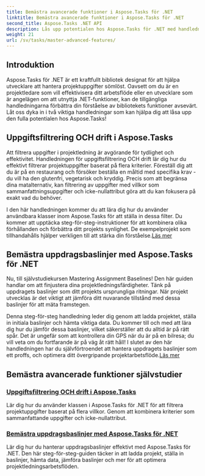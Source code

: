 ```yaml
---
title: Bemästra avancerade funktioner i Aspose.Tasks för .NET
linktitle: Bemästra avancerade funktioner i Aspose.Tasks för .NET
second_title: Aspose.Tasks .NET API
description: Lås upp potentialen hos Aspose.Tasks för .NET med handledningar om uppgiftsfiltrering, uppdragsbaslinjer och avancerade funktioner för effektiv projektledning.
weight: 21
url: /sv/tasks/master-advanced-features/
---
```

## Introduktion

Aspose.Tasks för .NET är ett kraftfullt bibliotek designat för att hjälpa utvecklare att hantera projektuppgifter sömlöst. Oavsett om du är en projektledare som vill effektivisera ditt arbetsflöde eller en utvecklare som är angelägen om att utnyttja .NET-funktioner, kan de tillgängliga handledningarna förbättra din förståelse av bibliotekets funktioner avsevärt. Låt oss dyka in i två viktiga handledningar som kan hjälpa dig att låsa upp den fulla potentialen hos Aspose.Tasks!

## Uppgiftsfiltrering OCH drift i Aspose.Tasks

Att filtrera uppgifter i projektledning är avgörande för tydlighet och effektivitet. Handledningen för uppgiftsfiltrering OCH drift lär dig hur du effektivt filtrerar projektuppgifter baserat på flera kriterier. Föreställ dig att du är på en restaurang och försöker beställa en måltid med specifika krav - du vill ha den glutenfri, vegetarisk och kryddig. Precis som att begränsa dina matalternativ, kan filtrering av uppgifter med villkor som sammanfattningsuppgifter och icke-nullattribut göra att du kan fokusera på exakt vad du behöver.

 I den här handledningen kommer du att lära dig hur du använder användbara klasser inom Aspose.Tasks för att ställa in dessa filter. Du kommer att upptäcka steg-för-steg-instruktioner för att kombinera olika förhållanden och förbättra ditt projekts synlighet. De exempelprojekt som tillhandahålls hjälper verkligen till att stärka din förståelse.[Läs mer](./task-filtering-and-operation/)

## Bemästra uppdragsbaslinjer med Aspose.Tasks för .NET

Nu, till självstudiekursen Mastering Assignment Baselines! Den här guiden handlar om att finjustera dina projektledningsfärdigheter. Tänk på uppdragets baslinjer som ditt projekts ursprungliga ritningar. När projekt utvecklas är det viktigt att jämföra ditt nuvarande tillstånd med dessa baslinjer för att mäta framstegen.

 Denna steg-för-steg handledning leder dig genom att ladda projektet, ställa in initiala baslinjer och hämta viktiga data. Du kommer till och med att lära dig hur du jämför dessa baslinjer, vilket säkerställer att du alltid är på rätt spår. Det är ungefär som att kontrollera din GPS när du är på en bilresa; du vill veta om du fortfarande är på väg åt rätt håll! I slutet av den här handledningen har du självförtroendet att hantera uppdragets baslinjer som ett proffs, och optimera ditt övergripande projektarbetsflöde.[Läs mer](./mastering-assignment-baseline/)

## Bemästra avancerade funktioner självstudier
### [Uppgiftsfiltrering OCH drift i Aspose.Tasks](./task-filtering-and-operation/)
Lär dig hur du använder klassen i Aspose.Tasks för .NET för att filtrera projektuppgifter baserat på flera villkor. Genom att kombinera kriterier som sammanfattande uppgifter och icke-nullattribut.
### [Bemästra uppdragsbaslinjer med Aspose.Tasks för .NET](./mastering-assignment-baseline/)
Lär dig hur du hanterar uppdragsbaslinjer effektivt med Aspose.Tasks för .NET. Den här steg-för-steg-guiden täcker in att ladda projekt, ställa in baslinjer, hämta data, jämföra baslinjer och mer för att optimera projektledningsarbetsflöden.